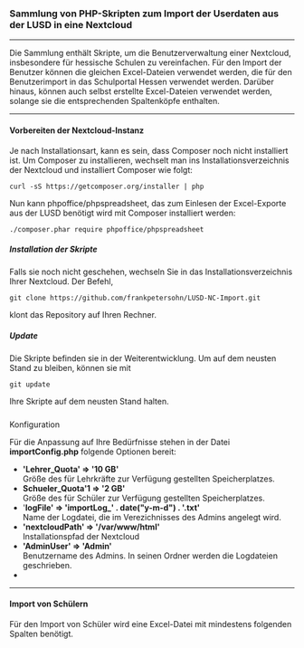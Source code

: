 ### Sammlung von PHP-Skripten zum Import der Userdaten aus der LUSD in eine Nextcloud

---

Die Sammlung enthält Skripte, um die Benutzerverwaltung einer Nextcloud, insbesondere für hessische Schulen zu vereinfachen. Für den Import der Benutzer können die gleichen Excel-Dateien verwendet werden, die für den Benutzerimport in das Schulportal Hessen verwendet werden. Darüber hinaus, können auch selbst erstellte Excel-Dateien verwendet werden, solange sie die entsprechenden Spaltenköpfe enthalten.

---

#### Vorbereiten der Nextcloud-Instanz

Je nach Installationsart, kann es sein, dass Composer noch nicht installiert ist. Um Composer zu installieren, wechselt man ins Installationsverzeichnis der Nextcloud und installiert Composer wie folgt:

```
curl -sS https://getcomposer.org/installer | php
```

Nun kann phpoffice/phpspreadsheet, das zum Einlesen der Excel-Exporte aus der LUSD benötigt wird mit Composer installiert werden:

```
./composer.phar require phpoffice/phpspreadsheet
```

##### Installation der Skripte

Falls sie noch nicht geschehen, wechseln Sie in das Installationsverzeichnis Ihrer Nextcloud. Der Befehl,

```
git clone https://github.com/frankpetersohn/LUSD-NC-Import.git
```

klont das Repository auf Ihren Rechner.

##### Update

Die Skripte befinden sie in der Weiterentwicklung. Um auf dem neusten Stand zu bleiben, können sie mit

```
git update
```

Ihre Skripte auf dem neusten Stand halten.

#####

Konfiguration

Für die Anpassung auf Ihre Bedürfnisse stehen in der Datei **importConfig.php** folgende Optionen bereit:

- **'Lehrer_Quota' => '10 GB'**  
  Größe des für Lehrkräfte zur Verfügung gestellten Speicherplatzes.
- **Schueler_Quota'1 => '2 GB'**  
  Größe des für Schüler zur Verfügung gestellten Speicherplatzes.
- '**logFile' => 'importLog\_' . date("y-m-d") . '.txt'**  
  Name der Logdatei, die im Verezichnisses des Admins angelegt wird.
- **'nextcloudPath' => '/var/www/html'**  
  Installationspfad der Nextcloud
- **'AdminUser' => 'Admin'**  
  Benutzername des Admins. In seinen Ordner werden die Logdateien geschrieben.
-

---

#### Import von Schülern

Für den Import von Schüler wird eine Excel-Datei mit mindestens folgenden Spalten benötigt.
